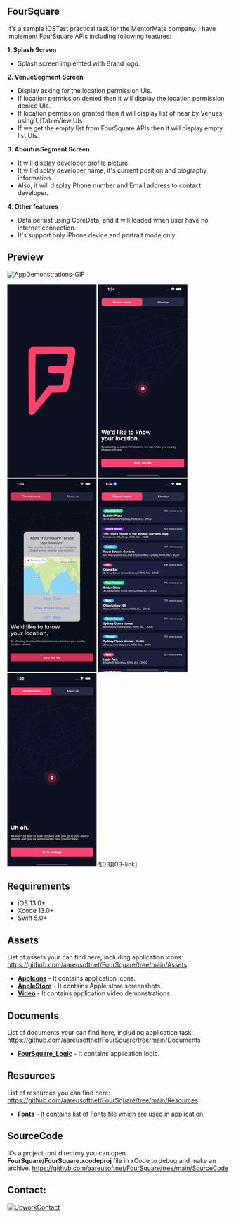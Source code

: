 ## FourSquare
It's a sample iOSTest practical task for the MentorMate company. I have implement FourSquare APIs including following features:

**1. Splash Screen**
   - Splash screen implemted with Brand logo.

**2. VenueSegment Screen**
   - Display asking for the location permission UIs.
   - If location permission denied then it will display the location permission denied UIs.
   - If location permission granted then it will display list of near by Venues using UITableView UIs.
   - If we get the empty list from FourSquare APIs then it will display empty list UIs.

**3. AboutusSegment Screen**
   - It will display developer profile picture.
   - It will display developer name, it's current position and biography information.
   - Also, it will display Phone number and Email address to contact developer.

**4. Other features**
   - Data persist using CoreData, and it will loaded when user have no internet connection.
   - It's support only iPhone device and portrait mode only.

## Preview
![AppDemonstrations-GIF][appdemonstrations-link]

![01][01-link]
![02_1][02_1-link]
![02_2][02_2-link]
![02_3][02_3-link]
![02_4][02_4-link]
![03][03-link]

## Requirements
- iOS 13.0+
- Xcode 13.0+
- Swift 5.0+

## Assets
List of assets your can find here, including application icons:
https://github.com/aareusoftnet/FourSquare/tree/main/Assets

- **[AppIcons](https://github.com/aareusoftnet/FourSquare/tree/main/Assets/AppIcons)** - It contains application icons.
- **[AppleStore](https://github.com/aareusoftnet/FourSquare/tree/main/Assets/AppleStore)** - It contains Apple store screenshots.
- **[Video](https://github.com/aareusoftnet/FourSquare/tree/main/Assets/Videos)** - It contains application video demonstrations.

## Documents
List of documents your can find here, including application task:
https://github.com/aareusoftnet/FourSquare/tree/main/Documents

- **[FourSquare_Logic](https://github.com/aareusoftnet/FourSquare/tree/main/Documents/iOSTask.pdf)** - It contains application logic.

## Resources
List of resources you can find here:
https://github.com/aareusoftnet/FourSquare/tree/main/Resources

- **[Fonts](https://github.com/aareusoftnet/FourSquare/tree/main/Resources/Fonts)** - It contains list of Fonts file which are used in application.

## SourceCode
It's a project root directory you can open **FourSquare/FourSquare.xcodeproj** file in xCode to debug and make an archive.
https://github.com/aareusoftnet/FourSquare/tree/main/SourceCode

## Contact:
[![UpworkContact][upworkcontactme-badge]][upwork-link]

<!-- MARKDOWN LINKS & IMAGES -->
[upworkcontactme-badge]: https://img.shields.io/static/v1?style=for-the-badge&label=UPWORK&message=CONTACT%20ME&color=OOOOOO
[upwork-link]: https://www.upwork.com/freelancers/~012d5b6e889c57a2a1
[appdemonstrations-link]: https://github.com/aareusoftnet/FourSquare/blob/main/Assets/Videos/AppDemonstrations.gif
[01-link]: https://github.com/aareusoftnet/FourSquare/blob/main/Assets/Screens/01.PNG
[02_1-link]: https://github.com/aareusoftnet/FourSquare/blob/main/Assets/Screens/02_1.PNG
[02_2-link]: https://github.com/aareusoftnet/FourSquare/blob/main/Assets/Screens/02_2.PNG
[02_3-link]: https://github.com/aareusoftnet/FourSquare/blob/main/Assets/Screens/02_3.PNG
[02_4-link]: https://github.com/aareusoftnet/FourSquare/blob/main/Assets/Screens/02_4.PNG
[03_5-link]: https://github.com/aareusoftnet/FourSquare/blob/main/Assets/Screens/03.PNG